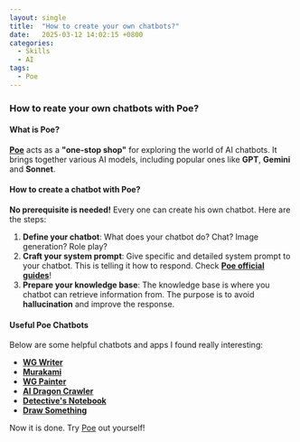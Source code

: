```yaml
---
layout: single
title:  "How to create your own chatbots?"
date:   2025-03-12 14:02:15 +0800
categories:
  - Skills
  - AI
tags:
  - Poe
---
```


### How to reate your own chatbots with Poe?

#### What is Poe?
**[Poe](https://poe.com/)** acts as a **"one-stop shop"** for exploring the world of AI chatbots. It brings together various AI models, including popular ones like **GPT**, **Gemini** and **Sonnet**.

#### How to create a chatbot with Poe?
**No prerequisite is needed!** Every one can create his own chatbot. Here are the steps:
1. **Define your chatbot**: What does your chatbot do? Chat? Image generation? Role play?
2. **Craft your system prompt**: Give specific and detailed system prompt to your chatbot. This is telling it how to respond. Check **[Poe official guides](https://creator.poe.com/docs/best-practice-text-generation)**!
3. **Prepare your knowledge base**: The knowledge base is where you chatbot can retrieve information from. The purpose is to avoid **hallucination** and improve the response.

#### Useful Poe Chatbots
Below are some helpful chatbots and apps I found really interesting:
- **[WG Writer](https://poe.com/WG-Artist)**
- **[Murakami](https://poe.com/Mikaramu)**
- **[WG Painter](https://poe.com/WG-Painter)**
- **[AI Dragon Crawler](https://poe.com/AI-Dungeon-Crawler)**
- **[Detective's Notebook](https://poe.com/Detective-Notebook)**
- **[Draw Something](https://poe.com/Draw-Something)**

Now it is done. Try [Poe](https://poe.com/) out yourself!